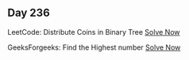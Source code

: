 ## Day 236

LeetCode: Distribute Coins in Binary Tree 
[Solve Now](https://leetcode.com/problems/distribute-coins-in-binary-tree/description/)

GeeksForgeeks: Find the Highest number 
[Solve Now](https://www.geeksforgeeks.org/problems/find-the-highest-number2259/1)